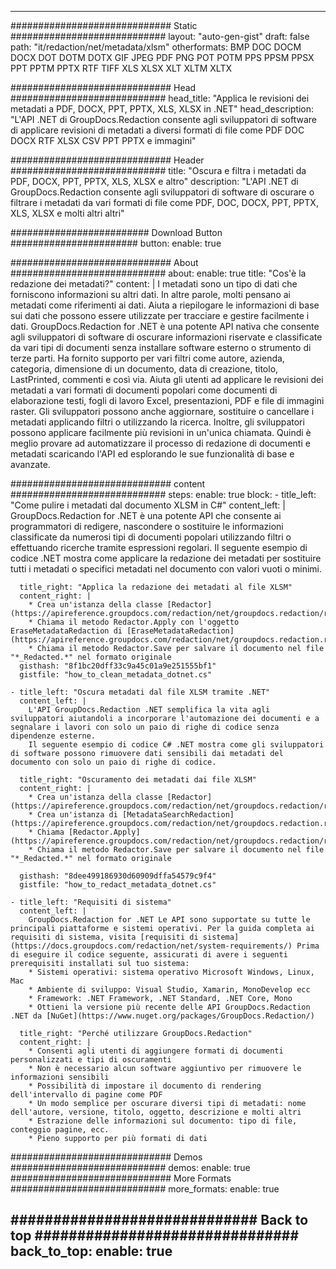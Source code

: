 
---
############################# Static ############################
layout: "auto-gen-gist" 
draft: false
path: "it/redaction/net/metadata/xlsm"
otherformats: BMP DOC DOCM DOCX DOT DOTM DOTX GIF JPEG PDF PNG POT POTM PPS PPSM PPSX PPT PPTM PPTX RTF TIFF XLS XLSX XLT XLTM XLTX  

############################# Head ############################
head_title: "Applica le revisioni dei metadati a PDF, DOCX, PPT, PPTX, XLS, XLSX in .NET"
head_description: "L'API .NET di GroupDocs.Redaction consente agli sviluppatori di software di applicare revisioni di metadati a diversi formati di file come PDF DOC DOCX RTF XLSX CSV PPT PPTX e immagini"

############################# Header ############################
title: "Oscura e filtra i metadati da PDF, DOCX, PPT, PPTX, XLS, XLSX e altro"
description: "L'API .NET di GroupDocs.Redaction consente agli sviluppatori di software di oscurare o filtrare i metadati da vari formati di file come PDF, DOC, DOCX, PPT, PPTX, XLS, XLSX e molti altri altri"

######################### Download Button #######################
button:
    enable: true

############################# About ############################
about:
    enable: true
    title: "Cos'è la redazione dei metadati?"
    content: |
        I metadati sono un tipo di dati che forniscono informazioni su altri dati. In altre parole, molti pensano ai metadati come riferimenti ai dati. Aiuta a riepilogare le informazioni di base sui dati che possono essere utilizzate per tracciare e gestire facilmente i dati. GroupDocs.Redaction for .NET è una potente API nativa che consente agli sviluppatori di software di oscurare informazioni riservate e classificate da vari tipi di documenti senza installare software esterno o strumento di terze parti. Ha fornito supporto per vari filtri come autore, azienda, categoria, dimensione di un documento, data di creazione, titolo, LastPrinted, commenti e così via. Aiuta gli utenti ad applicare le revisioni dei metadati a vari formati di documenti popolari come documenti di elaborazione testi, fogli di lavoro Excel, presentazioni, PDF e file di immagini raster. Gli sviluppatori possono anche aggiornare, sostituire o cancellare i metadati applicando filtri o utilizzando la ricerca. Inoltre, gli sviluppatori possono applicare facilmente più revisioni in un'unica chiamata. Quindi è meglio provare ad automatizzare il processo di redazione di documenti e metadati scaricando l'API ed esplorando le sue funzionalità di base e avanzate.

############################# content ############################
steps:
    enable: true
    block:
    - title_left: "Come pulire i metadati dal documento XLSM in C#"
      content_left: |
        GroupDocs.Redaction for .NET è una potente API che consente ai programmatori di redigere, nascondere o sostituire le informazioni classificate da numerosi tipi di documenti popolari utilizzando filtri o effettuando ricerche tramite espressioni regolari.
        Il seguente esempio di codice .NET mostra come applicare la redazione dei metadati per sostituire tutti i metadati o specifici metadati nel documento con valori vuoti o minimi.

      title_right: "Applica la redazione dei metadati al file XLSM"
      content_right: |
        * Crea un'istanza della classe [Redactor](https://apireference.groupdocs.com/redaction/net/groupdocs.redaction/redactor)
        * Chiama il metodo Redactor.Apply con l'oggetto EraseMetadataRedaction di [EraseMetadataRedaction](https://apireference.groupdocs.com/redaction/net/groupdocs.redaction.redactions/erasemetadataredaction)
        * Chiama il metodo Redactor.Save per salvare il documento nel file "*_Redacted.*" nel formato originale        
      gisthash: "8f1bc20dff33c9a45c01a9e251555bf1"
      gistfile: "how_to_clean_metadata_dotnet.cs"

    - title_left: "Oscura metadati dal file XLSM tramite .NET"
      content_left: |
        L'API GroupDocs.Redaction .NET semplifica la vita agli sviluppatori aiutandoli a incorporare l'automazione dei documenti e a segnalare i lavori con solo un paio di righe di codice senza dipendenze esterne.
        Il seguente esempio di codice C# .NET mostra come gli sviluppatori di software possono rimuovere dati sensibili dai metadati del documento con solo un paio di righe di codice.
        
      title_right: "Oscuramento dei metadati dai file XLSM"
      content_right: |
        * Crea un'istanza della classe [Redactor](https://apireference.groupdocs.com/redaction/net/groupdocs.redaction/redactor)
        * Crea un'istanza di [MetadataSearchRedaction](https://apireference.groupdocs.com/redaction/net/groupdocs.redaction.redactions/metadatasearchredaction)
        * Chiama [Redactor.Apply](https://apireference.groupdocs.com/redaction/net/groupdocs.redaction/redactor/methods/apply/index) 
        * Chiama il metodo Redactor.Save per salvare il documento nel file "*_Redacted.*" nel formato originale
        
      gisthash: "8dee499186930d60909dffa54579c9f4"
      gistfile: "how_to_redact_metadata_dotnet.cs"

    - title_left: "Requisiti di sistema"
      content_left: |
        GroupDocs.Redaction for .NET Le API sono supportate su tutte le principali piattaforme e sistemi operativi. Per la guida completa ai requisiti di sistema, visita [requisiti di sistema](https://docs.groupdocs.com/redaction/net/system-requirements/) Prima di eseguire il codice seguente, assicurati di avere i seguenti prerequisiti installati sul tuo sistema:
        * Sistemi operativi: sistema operativo Microsoft Windows, Linux, Mac
        * Ambiente di sviluppo: Visual Studio, Xamarin, MonoDevelop ecc
        * Framework: .NET Framework, .NET Standard, .NET Core, Mono
        * Ottieni la versione più recente delle API GroupDocs.Redaction .NET da [NuGet](https://www.nuget.org/packages/GroupDocs.Redaction/)
        
      title_right: "Perché utilizzare GroupDocs.Redaction"
      content_right: |
        * Consenti agli utenti di aggiungere formati di documenti personalizzati e tipi di oscuramenti
        * Non è necessario alcun software aggiuntivo per rimuovere le informazioni sensibili
        * Possibilità di impostare il documento di rendering dell'intervallo di pagine come PDF
        * Un modo semplice per oscurare diversi tipi di metadati: nome dell'autore, versione, titolo, oggetto, descrizione e molti altri
        * Estrazione delle informazioni sul documento: tipo di file, conteggio pagine, ecc.
        * Pieno supporto per più formati di dati

############################# Demos ############################
demos:
    enable: true
############################# More Formats ############################
more_formats:
    enable: true

############################# Back to top ###############################
back_to_top:
    enable: true
---